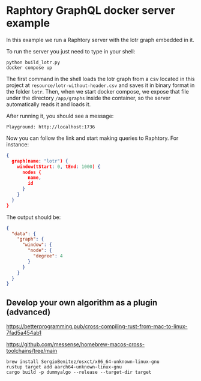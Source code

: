 # Raphtory GraphQL docker server example

In this example we run a Raphtory server with the lotr graph embedded in it.

To run the server you just need to type in your shell:

```shell
python build_lotr.py
docker compose up
```

The first command in the shell loads the lotr graph from a csv located in this project at `resource/lotr-without-header.csv` and saves it in binary format in the folder `lotr`. Then, when we start docker compose, we expose that file under the directory `/app/graphs` inside the container, so the server automatically reads it and loads it.

After running it, you should see a message:

```
Playground: http://localhost:1736
```

Now you can follow the link and start making queries to Raphtory. For instance:

```json
{
  graph(name: "lotr") {
    window(tStart: 0, tEnd: 1000) {
      nodes {
        name,
        id
      }
    }
  }
}
```

The output should be:

```json
{
  "data": {
    "graph": {
      "window": {
        "node": {
          "degree": 4
        }
      }
    }
  }
}
```

## Develop your own algorithm as a plugin (advanced)

https://betterprogramming.pub/cross-compiling-rust-from-mac-to-linux-7fad5a454ab1

https://github.com/messense/homebrew-macos-cross-toolchains/tree/main

```shell
brew install SergioBenitez/osxct/x86_64-unknown-linux-gnu
rustup target add aarch64-unknown-linux-gnu
cargo build -p dummyalgo --release --target-dir target
```
